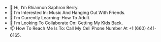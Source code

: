- 👋 Hi, I’m Rhiannon Saphron Berry.
- 👀 I’m Interested In: Music And Hanging Out With Friends.
- 🌱 I’m Currently Learning: How To Adult.
- 💞️ I’m Looking To Collaborate On: Getting My Kids Back.
- 📫 How To Reach Me Is To: Call My Cell Phone Number At +1 (660) 441-6165.

<!---
Rhiannonberry26/Rhiannonberry26 Is A ✨ Special ✨ Repository Because Its: `README.md` (This File) Appears On Your GitHub Profile.
You Can Click The Preview Link To Take A Look At Your Changes.
--->
